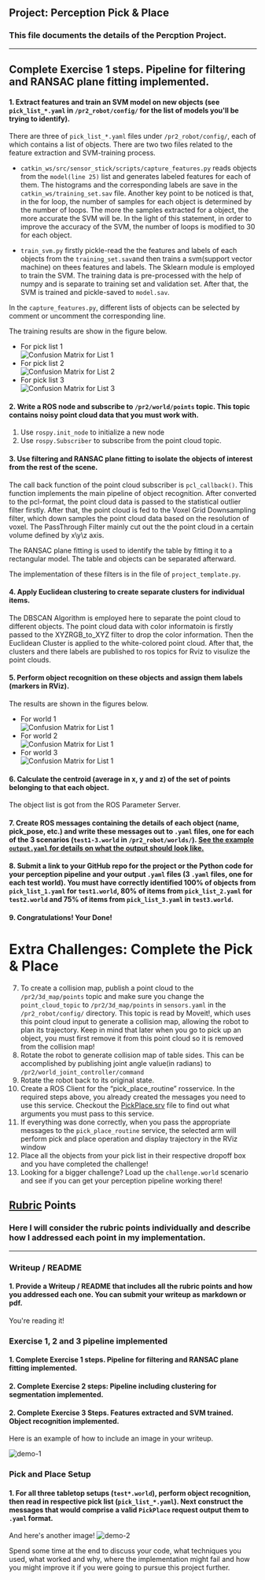 ## Project: Perception Pick & Place
### This file documents the details of the Percption Project.

---


## Complete Exercise 1 steps. Pipeline for filtering and RANSAC plane fitting implemented.
#### 1. Extract features and train an SVM model on new objects (see `pick_list_*.yaml` in `/pr2_robot/config/` for the list of models you'll be trying to identify).  

There are three of `pick_list_*.yaml` files under `/pr2_robot/config/`, each of which contains a list of objects. There are two two files related to the feature extraction and SVM-training process.  

 - `catkin_ws/src/sensor_stick/scripts/capture_features.py` reads objects from the `model(line 25)` list and generates labeled features for each of them. The histograms and the corresponding labels are save in the `catkin_ws/training_set.sav` file. Another key point to be noticed is that, in the for loop, the number of samples for each object is determined by the number of loops. The more the samples extracted for a object, the more accurate the SVM will be. In the light of this statement, in order to improve the accuracy of the SVM, the number of loops is modified to 30 for each object.

 - `train_svm.py` firstly pickle-read the the features and labels of each objects from the `training_set.sav`and then trains a svm(support vector machine) on thees features and labels. The Sklearn module is employed to train the SVM. The training data is pre-processed with the help of numpy and is separate to training set and validation set. After that, the SVM is trained and pickle-saved to `model.sav`.

In the `capture_features.py`, different lists of objects can be selected by comment or uncomment the corresponding line.

The training results are show in the figure below.
 - For pick list 1  
![Confusion Matrix for List 1](./images/N_Confusion_1.png)
 - For pick list 2  
![Confusion Matrix for List 2](./images/N_Confusion_2.png)
 - For pick list 3  
![Confusion Matrix for List 3](./images/N_Confusion_3.png)

#### 2. Write a ROS node and subscribe to `/pr2/world/points` topic. This topic contains noisy point cloud data that you must work with.  
1. Use `rospy.init_node` to initialize a new node
2. Use `rospy.Subscriber` to subscribe from the point cloud topic.

#### 3. Use filtering and RANSAC plane fitting to isolate the objects of interest from the rest of the scene.  

The call back function of the point cloud subscriber is  `pcl_callback()`. This function implements the main pipeline of object recognition. After converted to the pcl-format, the point cloud data is passed to the statistical outlier filter firstly. After that, the point cloud is fed to the Voxel Grid Downsampling filter, which down samples the point cloud data based on the resolution of voxel. The PassThrough Filter mainly cut out the the point cloud in a certain volume defined by x\y\z axis.  

The RANSAC plane fitting is used to identify the table by fitting it to a rectangular model. The table and objects can be separated afterward.  

The implementation of these filters is in the file of `project_template.py`.

#### 4. Apply Euclidean clustering to create separate clusters for individual items.
The DBSCAN Algorithm is employed here to separate the point cloud to different objects. The point cloud data with color informatoin is firstly passed to the XYZRGB_to_XYZ filter to drop the color information. Then the Euclidean Cluster is applied to the white-colored point cloud. After that, the clusters and there labels are published to ros topics for Rviz to visulize the point clouds.

#### 5. Perform object recognition on these objects and assign them labels (markers in RViz).  
The results are shown in the figures below.
 - For world 1  
 ![Confusion Matrix for List 1](./images/Recg_word_1.png)
 - For world 2   
 ![Confusion Matrix for List 1](./images/Recg_word_2.png)
 - For world 3  
 ![Confusion Matrix for List 1](./images/N_Confusion_1.png)





#### 6. Calculate the centroid (average in x, y and z) of the set of points belonging to that each object.  
The object list is got from the ROS Parameter Server.

#### 7. Create ROS messages containing the details of each object (name, pick_pose, etc.) and write these messages out to `.yaml` files, one for each of the 3 scenarios (`test1-3.world` in `/pr2_robot/worlds/`).  [See the example `output.yaml` for details on what the output should look like.](https://github.com/udacity/RoboND-Perception-Project/blob/master/pr2_robot/config/output.yaml)  

#### 8. Submit a link to your GitHub repo for the project or the Python code for your perception pipeline and your output `.yaml` files (3 `.yaml` files, one for each test world).  You must have correctly identified 100% of objects from `pick_list_1.yaml` for `test1.world`, 80% of items from `pick_list_2.yaml` for `test2.world` and 75% of items from `pick_list_3.yaml` in `test3.world`.

#### 9. Congratulations!  Your Done!

# Extra Challenges: Complete the Pick & Place
7. To create a collision map, publish a point cloud to the `/pr2/3d_map/points` topic and make sure you change the `point_cloud_topic` to `/pr2/3d_map/points` in `sensors.yaml` in the `/pr2_robot/config/` directory. This topic is read by Moveit!, which uses this point cloud input to generate a collision map, allowing the robot to plan its trajectory.  Keep in mind that later when you go to pick up an object, you must first remove it from this point cloud so it is removed from the collision map!
8. Rotate the robot to generate collision map of table sides. This can be accomplished by publishing joint angle value(in radians) to `/pr2/world_joint_controller/command`
9. Rotate the robot back to its original state.
10. Create a ROS Client for the “pick_place_routine” rosservice.  In the required steps above, you already created the messages you need to use this service. Checkout the [PickPlace.srv](https://github.com/udacity/RoboND-Perception-Project/tree/master/pr2_robot/srv) file to find out what arguments you must pass to this service.
11. If everything was done correctly, when you pass the appropriate messages to the `pick_place_routine` service, the selected arm will perform pick and place operation and display trajectory in the RViz window
12. Place all the objects from your pick list in their respective dropoff box and you have completed the challenge!
13. Looking for a bigger challenge?  Load up the `challenge.world` scenario and see if you can get your perception pipeline working there!

## [Rubric](https://review.udacity.com/#!/rubrics/1067/view) Points
### Here I will consider the rubric points individually and describe how I addressed each point in my implementation.  

---
### Writeup / README

#### 1. Provide a Writeup / README that includes all the rubric points and how you addressed each one.  You can submit your writeup as markdown or pdf.  

You're reading it!

### Exercise 1, 2 and 3 pipeline implemented
#### 1. Complete Exercise 1 steps. Pipeline for filtering and RANSAC plane fitting implemented.

#### 2. Complete Exercise 2 steps: Pipeline including clustering for segmentation implemented.  

#### 2. Complete Exercise 3 Steps.  Features extracted and SVM trained.  Object recognition implemented.
Here is an example of how to include an image in your writeup.

![demo-1](https://user-images.githubusercontent.com/20687560/28748231-46b5b912-7467-11e7-8778-3095172b7b19.png)

### Pick and Place Setup

#### 1. For all three tabletop setups (`test*.world`), perform object recognition, then read in respective pick list (`pick_list_*.yaml`). Next construct the messages that would comprise a valid `PickPlace` request output them to `.yaml` format.

And here's another image!
![demo-2](https://user-images.githubusercontent.com/20687560/28748286-9f65680e-7468-11e7-83dc-f1a32380b89c.png)

Spend some time at the end to discuss your code, what techniques you used, what worked and why, where the implementation might fail and how you might improve it if you were going to pursue this project further.  
